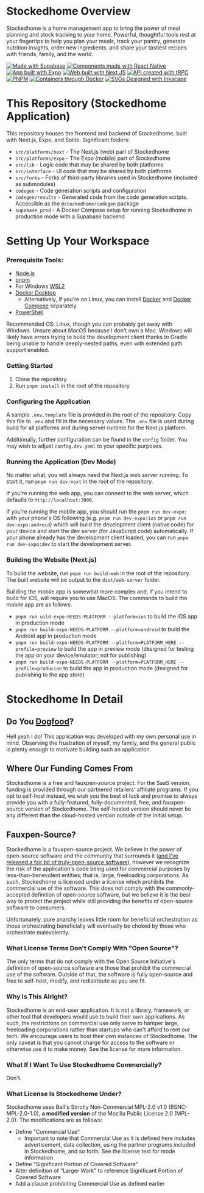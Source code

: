 # Stockedhome Overview

Stockedhome is a home management app to bring the power of meal planning and stock tracking to your home. Powerful, thoughtful tools rest at your fingertips to help you plan your meals, track your pantry, generate nutrition insights, order new ingredients, and share your tastiest recipes with friends, family, and the world.

[![Made with Supabase](https://supabase.com/badge-made-with-supabase-dark.svg)](https://supabase.com)
[![Components made with React Native](https://img.shields.io/badge/react_native-%2320232a.svg?style=for-the-badge&logo=react&logoColor=%2361DAFB)](https://reactnative.dev/)
[![App built with Expo](https://img.shields.io/badge/expo-1C1E24?style=for-the-badge&logo=expo&logoColor=#D04A37)](https://github.com/expo/expo#readme)
[![Web built with Next JS](https://img.shields.io/badge/Next-black?style=for-the-badge&logo=next.js&logoColor=white)](https://nextjs.org/)
[![API created with tRPC](https://img.shields.io/badge/tRPC-%232596BE.svg?style=for-the-badge&logo=tRPC&logoColor=white)](https://trpc.io/)
[![PNPM](https://img.shields.io/badge/pnpm-%234a4a4a.svg?style=for-the-badge&logo=pnpm&logoColor=f69220)](https://pnpm.io/)
[![Containers through Docker](https://img.shields.io/badge/docker-%230db7ed.svg?style=for-the-badge&logo=docker&logoColor=white)](https://www.docker.com/)
[![SVGs Designed with Inkscape](https://img.shields.io/badge/Inkscape-e0e0e0?style=for-the-badge&logo=inkscape&logoColor=080A13)](https://inkscape.org/)

# This Repository (Stockedhome Application)

This repository houses the frontend and backend of Stockedhome, built with Next.js, Expo, and Solito. Significant folders:
* `src/platforms/next` - The Next.js (web) part of Stockedhome
* `src/platforms/expo` - The Expo (mobile) part of Stockedhome
* `src/lib` - Logic code that may be shared by both platforms
* `src/interface` - UI code that may be shared by both platforms
* `src/forks` - Forks of third-party libraries used in Stockedhome (included as submodules)
* `codegen` - Code generation scripts and configuration
* `codegen/results` - Generated code from the code generation scripts. Accessible as the `@stockedhome/codegen` package
* `supabase_prod` - A Docker Compose setup for running Stockedhome in production mode with a Supabase backend

# Setting Up Your Workspace

### Prerequisite Tools:
* [Node.js](https://nodejs.org/en/)
* [pnpm](https://pnpm.io/)
* For Windows [WSL2](https://docs.microsoft.com/en-us/windows/wsl/install)
* [Docker Desktop](https://www.docker.com/products/docker-desktop)
  * Alternatively, if you're on Linux, you can install [Docker](https://docs.docker.com/get-docker/) and [Docker Compose](https://docs.docker.com/compose/install/) separately
* [PowerShell](https://docs.microsoft.com/en-us/powershell/scripting/install/installing-powershell)

Recommended OS: Linux, though you can probably get away with Windows. Unsure about MacOS because I don't own a Mac. Windows will likely have errors trying to build the development client thanks to Gradle being unable to handle deeply-nested paths, even with extended path support enabled.

### Getting Started
1. Clone the repository
2. Run `pnpm install` in the root of the repository

### Configuring the Application

A sample `.env.template` file is provided in the root of the repository. Copy this file to `.env` and fill in the necessary values. The `.env` file is used during build for all platforms and during server runtime for the Next.js platform.

Additionally, further configuration can be found in the `config` folder. You may wish to adjust `config.dev.yaml` to your specific purposes.

### Running the Application (Dev Mode)
No matter what, you will always need the Next.js web server running. To start it, run `pnpm run dev:next` in the root of the repository.

If you're running the web app, you can connect to the web server, which defaults to `http://localhost:3000`.

If you're running the mobile app, you should run the `pnpm run dev-expo:` with your phone's OS following (e.g. `pnpm run dev-expo:ios` or `pnpm run dev-expo:android`) which will build the development client (native code) for your device and start the dev server (for JavaScript code) automatically. If your phone already has the development client loaded, you can run `pnpm run dev-expo:dev` to start the development server.

### Building the Website (Next.js)
To build the website, run `pnpm run build:web` in the root of the repository. The built website will be output to the `dist/web-server` folder.

Building the mobile app is somewhat more complex and, if you intend to build for iOS, will require you to use MacOS. The commands to build the mobile app are as follows:
* `pnpm run uild-expo-NEEDS-PLATFORM --platform=ios` to build the iOS app in production mode
* `pnpm run build-expo-NEEDS-PLATFORM --platform=android` to build the Android app in production mode
* `pnpm run build-expo-NEEDS-PLATFORM --platform=PLATFORM_HERE --profile=preview` to build the app in preview mode (designed for testing the app on your device/emulator; not for publishing)
* `pnpm run build-expo-NEEDS-PLATFORM --platform=PLATFORM_HERE --profile=producion` to build the app in production mode (designed for publishing to the app store)

# Stockedhome In Detail

## Do You [Dogfood](https://en.wikipedia.org/wiki/Eating_your_own_dog_food)?
Hell yeah I do! This application was developed with my own personal use in mind. Observing the frustration of myself, my family, and the general public is plenty enough to motivate building such an application.

## Where Our Funding Comes From
Stockedhome is a free and fauxpen-source project. For the SaaS version, funding is provided through our partnered retailers' affiliate programs. If you opt to self-host instead, we wish you the best of luck and promise to always provide you with a fully-featured, fully-documented, free, and fauxpen-source version of Stockedhome. The self-hosted version should never be any different than the cloud-hosted version outside of the initial setup.

## Fauxpen-Source?
Stockedhome is a fauxpen-source project. We believe in the power of open-source software and the community that surrounds it ([and I've released a fair bit of truly-open-source software](https://github.com/BellCubeDev)), however we recognize the risk of the application's code being used for commercial purposes by less-than-benevolent entities; that is, large, freeloading corporations. As such, Stockedhome is licensed under a license which prohibits the commercial use of the software. This does not comply with the commonly-accepted definition of open-source software, but we believe it is the best way to protect the project while still providing the benefits of open-source software to consumers.

Unfortunately, pure anarchy leaves little room for beneficial orchestration as those orchestrating beneficially will eventually be choked by those who orchestrate malevolently.

### What License Terms Don't Comply With "Open Source"?
The only terms that do not comply with the Open Source Initiative's definition of open-source software are those that prohibit the commercial use of the software. Outside of that, the software is fully open-source and free to self-host, modify, and redistribute as you see fit.

### Why Is This Alright?
Stockedhome is an end-user application. It is not a library, framework, or other tool that developers would use to build their own applications. As such, the restrictions on commercial use only serve to hamper large, freeloading corporations rather than startups who can't afford to rent our tech. We encourage users to host their own instances of Stockedhome. The only caveat is that you cannot charge for access to the software or otherwise use it to make money. See the license for more information.

### What If I Want To Use Stockedhome Commercially?
Don't.

### What License Is Stockedhome Under?
Stockedhome uses Bell's Strictly Non-Commercial MPL-2.0 v1.0 (BSNC-MPL-2.0-1.0), **a modified version** of the Mozilla Public License 2.0 (MPL-2.0). The modifications are as follows:
  * Define "Commercial Use"
    * Important to note that Commercial Use as it is defined here includes advertisement, data collection, using the partner programs included in Stockedhome, and so forth. See the license text for mode information.
  * Define "Significant Portion of Covered Software"
  * Alter definition of "Larger Work" to reference Significant Portion of Covered Software
  * Add a clause prohibiting Commercial Use as defined earlier
